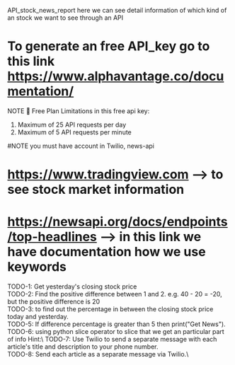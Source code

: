 API_stock_news_report
here we can see detail information of which kind of an stock we want to see through an API 

# To generate an free API_key go to this link https://www.alphavantage.co/documentation/
NOTE 🚫 Free Plan Limitations in this free api key:
1. Maximum of 25 API requests per day
2. Maximum of 5 API requests per minute

#NOTE you must have account in Twilio, news-api
# https://www.tradingview.com --> to see stock market information 
# https://newsapi.org/docs/endpoints/top-headlines --> in this link we have documentation how we use keywords

TODO-1: Get yesterday's closing stock price\
TODO-2: Find the positive difference between 1 and 2. e.g. 40 - 20 = -20, but the positive difference is 20\
TODO-3: to find out the percentage in between the closing stock price  today and yesterday.\
TODO-5: If difference percentage is greater than 5 then print("Get News").\
TODO-6: using python slice operator to slice that we get an particular part of info Hint:\ 
TODO-7: Use Twilio to send a separate message with each article's title and description to your phone number.\
TODO-8: Send each article as a separate message via Twilio.\
